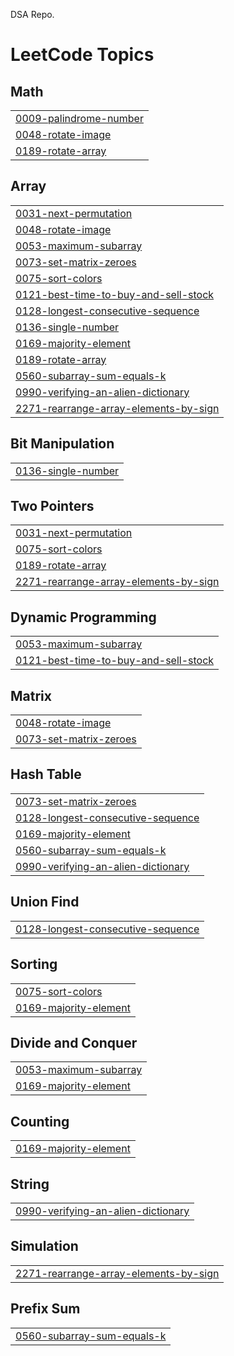 DSA Repo.

<!---LeetCode Topics Start-->
# LeetCode Topics
## Math
|  |
| ------- |
| [0009-palindrome-number](https://github.com/krishnapschauhan/DSA-Python/tree/master/0009-palindrome-number) |
| [0048-rotate-image](https://github.com/krishnapschauhan/DSA-Python/tree/master/0048-rotate-image) |
| [0189-rotate-array](https://github.com/krishnapschauhan/DSA-Python/tree/master/0189-rotate-array) |
## Array
|  |
| ------- |
| [0031-next-permutation](https://github.com/krishnapschauhan/DSA-Python/tree/master/0031-next-permutation) |
| [0048-rotate-image](https://github.com/krishnapschauhan/DSA-Python/tree/master/0048-rotate-image) |
| [0053-maximum-subarray](https://github.com/krishnapschauhan/DSA-Python/tree/master/0053-maximum-subarray) |
| [0073-set-matrix-zeroes](https://github.com/krishnapschauhan/DSA-Python/tree/master/0073-set-matrix-zeroes) |
| [0075-sort-colors](https://github.com/krishnapschauhan/DSA-Python/tree/master/0075-sort-colors) |
| [0121-best-time-to-buy-and-sell-stock](https://github.com/krishnapschauhan/DSA-Python/tree/master/0121-best-time-to-buy-and-sell-stock) |
| [0128-longest-consecutive-sequence](https://github.com/krishnapschauhan/DSA-Python/tree/master/0128-longest-consecutive-sequence) |
| [0136-single-number](https://github.com/krishnapschauhan/DSA-Python/tree/master/0136-single-number) |
| [0169-majority-element](https://github.com/krishnapschauhan/DSA-Python/tree/master/0169-majority-element) |
| [0189-rotate-array](https://github.com/krishnapschauhan/DSA-Python/tree/master/0189-rotate-array) |
| [0560-subarray-sum-equals-k](https://github.com/krishnapschauhan/DSA-Python/tree/master/0560-subarray-sum-equals-k) |
| [0990-verifying-an-alien-dictionary](https://github.com/krishnapschauhan/DSA-Python/tree/master/0990-verifying-an-alien-dictionary) |
| [2271-rearrange-array-elements-by-sign](https://github.com/krishnapschauhan/DSA-Python/tree/master/2271-rearrange-array-elements-by-sign) |
## Bit Manipulation
|  |
| ------- |
| [0136-single-number](https://github.com/krishnapschauhan/DSA-Python/tree/master/0136-single-number) |
## Two Pointers
|  |
| ------- |
| [0031-next-permutation](https://github.com/krishnapschauhan/DSA-Python/tree/master/0031-next-permutation) |
| [0075-sort-colors](https://github.com/krishnapschauhan/DSA-Python/tree/master/0075-sort-colors) |
| [0189-rotate-array](https://github.com/krishnapschauhan/DSA-Python/tree/master/0189-rotate-array) |
| [2271-rearrange-array-elements-by-sign](https://github.com/krishnapschauhan/DSA-Python/tree/master/2271-rearrange-array-elements-by-sign) |
## Dynamic Programming
|  |
| ------- |
| [0053-maximum-subarray](https://github.com/krishnapschauhan/DSA-Python/tree/master/0053-maximum-subarray) |
| [0121-best-time-to-buy-and-sell-stock](https://github.com/krishnapschauhan/DSA-Python/tree/master/0121-best-time-to-buy-and-sell-stock) |
## Matrix
|  |
| ------- |
| [0048-rotate-image](https://github.com/krishnapschauhan/DSA-Python/tree/master/0048-rotate-image) |
| [0073-set-matrix-zeroes](https://github.com/krishnapschauhan/DSA-Python/tree/master/0073-set-matrix-zeroes) |
## Hash Table
|  |
| ------- |
| [0073-set-matrix-zeroes](https://github.com/krishnapschauhan/DSA-Python/tree/master/0073-set-matrix-zeroes) |
| [0128-longest-consecutive-sequence](https://github.com/krishnapschauhan/DSA-Python/tree/master/0128-longest-consecutive-sequence) |
| [0169-majority-element](https://github.com/krishnapschauhan/DSA-Python/tree/master/0169-majority-element) |
| [0560-subarray-sum-equals-k](https://github.com/krishnapschauhan/DSA-Python/tree/master/0560-subarray-sum-equals-k) |
| [0990-verifying-an-alien-dictionary](https://github.com/krishnapschauhan/DSA-Python/tree/master/0990-verifying-an-alien-dictionary) |
## Union Find
|  |
| ------- |
| [0128-longest-consecutive-sequence](https://github.com/krishnapschauhan/DSA-Python/tree/master/0128-longest-consecutive-sequence) |
## Sorting
|  |
| ------- |
| [0075-sort-colors](https://github.com/krishnapschauhan/DSA-Python/tree/master/0075-sort-colors) |
| [0169-majority-element](https://github.com/krishnapschauhan/DSA-Python/tree/master/0169-majority-element) |
## Divide and Conquer
|  |
| ------- |
| [0053-maximum-subarray](https://github.com/krishnapschauhan/DSA-Python/tree/master/0053-maximum-subarray) |
| [0169-majority-element](https://github.com/krishnapschauhan/DSA-Python/tree/master/0169-majority-element) |
## Counting
|  |
| ------- |
| [0169-majority-element](https://github.com/krishnapschauhan/DSA-Python/tree/master/0169-majority-element) |
## String
|  |
| ------- |
| [0990-verifying-an-alien-dictionary](https://github.com/krishnapschauhan/DSA-Python/tree/master/0990-verifying-an-alien-dictionary) |
## Simulation
|  |
| ------- |
| [2271-rearrange-array-elements-by-sign](https://github.com/krishnapschauhan/DSA-Python/tree/master/2271-rearrange-array-elements-by-sign) |
## Prefix Sum
|  |
| ------- |
| [0560-subarray-sum-equals-k](https://github.com/krishnapschauhan/DSA-Python/tree/master/0560-subarray-sum-equals-k) |
<!---LeetCode Topics End-->